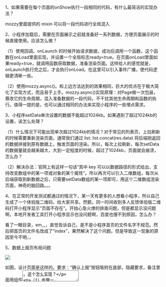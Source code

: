 1、如果需要在每个页面的onShow执行一段相同的代码，有什么最简洁的实现办法？

mozzy里面提供的 mixin 可以将一段代码进行全局混入

2、小程序加载后，需要在页面展示之前就准备好一系列数据，方便页面展示的时候直接使用。应该怎么做？

（1）使用回调。onLaunch 的时候开始请求数据，成功后调用一个函数，这个函数在onLoad里面实现，并设置一个全局标志ready=true。在页面onLoad里面如果ready=true，就调用函数获取数据，准备渲染页面。这样给人的感觉就是，onLaunch执行完之后，才会执行onLoad。在这里可以引入事件广播，使代码逻辑更清晰一些。

（2）使用mozzy.async()。和上边方法达到的效果相同，巨大的优点在于极大简化了实现方式，而且易于上手。mozzy.async()实现原理：对Page做一次包装，篡改它的生命周期，混入准备数据的一段代码，不干扰其他生命周期和函数的执行。值得一提的是，也可以通过相同的办法来实现小程序的一些埋点需求。

3、小程序setData单次设置的数据不能超过1024kb。如果遇到了超过1024kb的设置，该怎么处理？

（1）什么情况下可能出现单次超过1024kb的情况？对于常见的列表页，上拉刷新的时候需要重新渲染页面，通常我们通过 list: list.concat(res.data) 将后端刚返回的数据拼接到原有数据上，触发页面的渲染。所以，每次上拉刷新，每次setData的数据量就会越来越大，大到一定程度的时候，超过了1024kb，页面就会崩溃，怎么办？

（2）解决办法：官网上有这样一句话“其中 key 可以以数据路径的形式给出，支持改变数组中的某一项或对象的某个属性”。所以再次可以引入二维数组，每次从后端获取到新数据之后，只需要setData数组的某一项即可，用这个二维数组渲染页面，神奇的脑回路。。。

4、在正常的开发测试都通过的情况下，某一天有更多的人想看小程序，所以自己生成了一个体验版二维码，给大家共享。然鹅，同一时间收到多人反馈体验版二维码打开小程序显示“页面不存在”。开始心急火燎的排查问题，但是都显示没问题啊，本地开发者工具打开小程序显示也没问题啊，百度也搜不到原因，怎么办？

看了一眼目录，em,,,，直觉告诉自己，是不是小程序首页的文件名字不规范。然后把首页的文件名改成了“index”，果然解决了这个问题。但是导致这一现象的原因至今不明，，

5、数据上报页布局问题

<img src="../images.png" >

如图，设计页面是这样的。要求：“确认上报”按钮吸附在底部，隐藏要求，备注里面用组件<textarea>。这个怎么实现？

（1）步骤一，<button>确认上报</button>，使用position:fixed固定在页面底部。可以达到排版的效果，但是面临一个问题：点击“确认上报”按钮的时候，获取点击事件的不是这个button，而是下面的textarea。原因：textarea是原生组件，而button不是，textarea就会浮于button上层，自然button捕捉不到点击事件。那好，那可以用<view>等其他一下组件来代替button啊，只可惜这些组件都不是原生组件，无法覆盖在textarea组件上方，当然设置z-index也是无效的。

小程序官网上有对原生组件这样一段解释：



（2）步骤二，使用原生组件<cover-view>代替button，<cover-view>确认上报</cover-view>，这样“确认上报”这个按钮就可以覆盖在备注里面的<textarea>组件之上了。但是确又出现了一个问题，使用position:fixed 无效了，这个按钮不能固定在页面底部了。官网上给出了这样的解释



（3）接下来怎么办呢，找官网里面找到这样一句话：



既然最外层的<cover-view>支持position:fixed，那就可以单独把上报按钮这个按钮抽取成组件，最外层使用<covew-view>，然后使用position:fixed置与页面底部就能达到最终的效果了。这也是该项目里最终选定的方案。

 

想到的其他一些办法：

（1）方案1，整个页面分为两部分，确认上报按钮使用<button>fixed到页面底部，上边部分使用position:absolute固定到上边，下边bottom:按钮的高度。正常情况下就足以解决整个布局问题和层级显示问题了。但是，备注里面的<text-area>确不能随着整个页面的上半部分进行滚动了，这是<text-area>组件的一个bug,官网上给出了解决方案，设置fixed=true。这样就可以了

（2）方案2，整个页面分为两部分，上半部分给一个固定值，包含页面除了“上报按钮”意外以外的所有元素，下半部分使用<button>按钮将上报按钮固定在页面底部。这样做也是可以的，但是缺点在于，上半部分使用了固定高度以后，对不同手机页面显示是有差异的，所以这样方案在某种程度上来说不可取。

(3) 方案3，类似于方案1，唯一不同点在于上半部分的高度可以通过calc(100vh - 40px);进行计算得到。这应该是最简单的实现方式了。社区里闲逛的时候无意间看到这种方法，百转千回一个calc计算就可以解决，默默流下了两行热泪



6、 开发过程中遇到的一些与网络相关的异常

异常：请求后端接口的时候，返回一片空白、返回500、返回404。小程序进入页面后点击没反应，感觉是页面好像卡死了

多数原因：需要连接VPN、nginx服务需要重启、configserver需要重启、连接的无线网断网了、后端服务没有正确启动

 

7、小程序第一次提审发布后，搜索进入到线上小程序，进入到页面后提示“请求失败”，后端获取不到前端发送的请求。

原因：在微信公众平台里要配置域名白名单，要配置这个小程序里边用到的所有域名

 

8、引入gulp、jenkins


